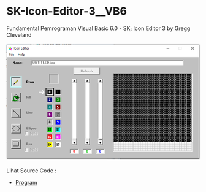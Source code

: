 # SK-Icon-Editor-3__VB6
Fundamental Pemrograman Visual Basic 6.0 - SK; Icon Editor 3 by Gregg Cleveland<br><br>
<img src="https://github.com/RizkyKhapidsyah/SK-Icon-Editor-3__VB6/blob/main/result/001.PNG"><br><br>
Lihat Source Code : <br>
- <a href="https://github.com/RizkyKhapidsyah/SK-Icon-Editor-3__VB6">Program</a>
